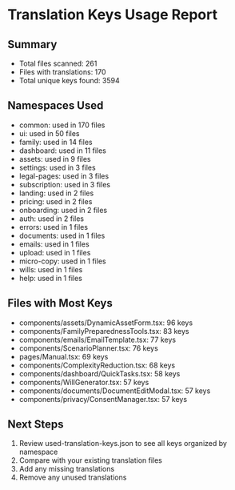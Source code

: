 # Translation Keys Usage Report

## Summary
- Total files scanned: 261
- Files with translations: 170
- Total unique keys found: 3594

## Namespaces Used
- common: used in 170 files
- ui: used in 50 files
- family: used in 14 files
- dashboard: used in 11 files
- assets: used in 9 files
- settings: used in 3 files
- legal-pages: used in 3 files
- subscription: used in 3 files
- landing: used in 2 files
- pricing: used in 2 files
- onboarding: used in 2 files
- auth: used in 2 files
- errors: used in 1 files
- documents: used in 1 files
- emails: used in 1 files
- upload: used in 1 files
- micro-copy: used in 1 files
- wills: used in 1 files
- help: used in 1 files

## Files with Most Keys
- components/assets/DynamicAssetForm.tsx: 96 keys
- components/FamilyPreparednessTools.tsx: 83 keys
- components/emails/EmailTemplate.tsx: 77 keys
- components/ScenarioPlanner.tsx: 76 keys
- pages/Manual.tsx: 69 keys
- components/ComplexityReduction.tsx: 68 keys
- components/dashboard/QuickTasks.tsx: 58 keys
- components/WillGenerator.tsx: 57 keys
- components/documents/DocumentEditModal.tsx: 57 keys
- components/privacy/ConsentManager.tsx: 57 keys

## Next Steps
1. Review used-translation-keys.json to see all keys organized by namespace
2. Compare with your existing translation files
3. Add any missing translations
4. Remove any unused translations
